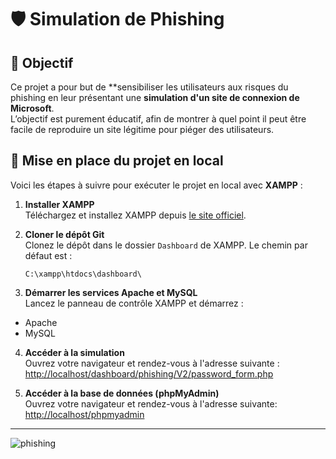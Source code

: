 # 🛡️ Simulation de Phishing

## 🎯 Objectif

Ce projet a pour but de **sensibiliser les utilisateurs aux risques du phishing  en leur présentant une **simulation d'un site de connexion de Microsoft**.  
L’objectif est purement éducatif, afin de montrer à quel point il peut être facile de reproduire un site légitime pour piéger des utilisateurs.

## 🧪 Mise en place du projet en local

Voici les étapes à suivre pour exécuter le projet en local avec **XAMPP** :

1. **Installer XAMPP**  
   Téléchargez et installez XAMPP depuis [le site officiel](https://www.apachefriends.org/fr/index.html).

2. **Cloner le dépôt Git**  
   Clonez le dépôt dans le dossier `Dashboard` de XAMPP. Le chemin par défaut est :  
   ```text
   C:\xampp\htdocs\dashboard\
   ```

3. **Démarrer les services Apache et MySQL**  
Lancez le panneau de contrôle XAMPP et démarrez :
- Apache
- MySQL

4. **Accéder à la simulation**  
Ouvrez votre navigateur et rendez-vous à l'adresse suivante :  
[http://localhost/dashboard/phishing/V2/password_form.php](http://localhost/dashboard/phishing/V2/password_form.php)

5. **Accéder à la base de données (phpMyAdmin)**  
Ouvrez votre navigateur et rendez-vous à l'adresse suivante:  
[http://localhost/phpmyadmin](http://localhost/phpmyadmin)

---

![phishing](https://github.com/user-attachments/assets/92825fae-3e11-4fac-b73b-0fa64202ccc6)
